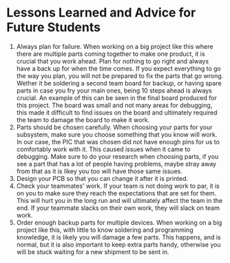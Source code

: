 # Lessons Learned and Advice for Future Students
1. Always plan for failure. When working on a big project like this where there are multiple parts coming together to make one product, it is crucial that you work ahead. Plan for nothing to go right and always have a back up for when the time comes. If you expect everything to go the way you plan, you will not be prepared to fix the parts that go wrong. Wether it be soldering a second team board for backup, or having spare parts in case you fry your main ones, being 10 steps ahead is always crucial. An example of this can be seen in the final board produced for this project. The board was small and not many areas for debugging, this made it difficult to find issues on the board and ultimately required the team to damage the board to make it work.
2. Parts should be chosen carefully. When choosing your parts for your subsystem, make sure you choose something that you know will work. In our case, the PIC that was chosen did not have enough pins for us to comfortably work with it. This caused issues when it came to debugging. Make sure to do your research when choosing parts, if you see a part that has a lot of people having problems, maybe stray away from that as it is likey you too will have those same issues. 
3. Design your PCB so that you can change it after it is printed.
4. Check your teammates' work. If your team is not doing work to par, it is on you to make sure they reach the expectations that are set for them. This will hurt you in the long run and will ultimately affect the team in the end. If your teammate slacks on their own work, they will slack on team work.
5. Order enough backup parts for multiple devices. When working on a big project like this, with little to know soldering and programming knowledge, it is likely you will damage a few parts. This happens, and is normal, but it is also important to keep extra parts handy, otherwise you will be stuck waiting for a new shipment to be sent in. 
